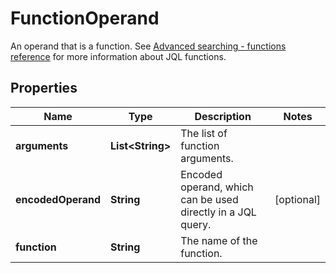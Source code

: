 

# FunctionOperand

An operand that is a function. See [Advanced searching - functions reference](https://confluence.atlassian.com/x/dwiiLQ) for more information about JQL functions.

## Properties

| Name | Type | Description | Notes |
|------------ | ------------- | ------------- | -------------|
|**arguments** | **List&lt;String&gt;** | The list of function arguments. |  |
|**encodedOperand** | **String** | Encoded operand, which can be used directly in a JQL query. |  [optional] |
|**function** | **String** | The name of the function. |  |



